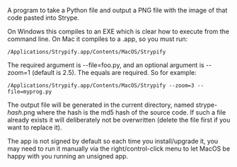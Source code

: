 A program to take a Python file and output a PNG file with the image of that code pasted into Strype.

On Windows this compiles to an EXE which is clear how to execute from the command line.  On Mac it compiles to a .app, so you must run:

    /Applications/Strypify.app/Contents/MacOS/Strypify

The required argument is --file=foo.py, and an optional argument is --zoom=1 (default is 2.5).  The equals are required.  So for example:

    /Applications/Strypify.app/Contents/MacOS/Strypify --zoom=3 --file=myprog.py

The output file will be generated in the current directory, named strype-*hash*.png where the hash is the md5 hash of the source code.  If such a file already exists it will deliberately not be overwritten (delete the file first if you want to replace it).

The app is not signed by default so each time you install/upgrade it, you may need to run it manually via the right/control-click menu to let MacOS be happy with you running an unsigned app.